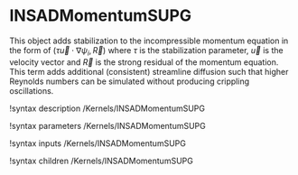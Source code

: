 # INSADMomentumSUPG

This object adds stabilization to the incompressible momentum equation in
the form of $\left(\tau \vec u \cdot \nabla\psi_i, \vec R\right)$ where $\tau$
is the stabilization parameter, $\vec u$ is the velocity vector and $\vec R$ is the strong
residual of the momentum equation. This term adds additional (consistent)
streamline diffusion such that higher Reynolds numbers can be simulated without
producing crippling oscillations.

!syntax description /Kernels/INSADMomentumSUPG<RESIDUAL>

!syntax parameters /Kernels/INSADMomentumSUPG<RESIDUAL>

!syntax inputs /Kernels/INSADMomentumSUPG<RESIDUAL>

!syntax children /Kernels/INSADMomentumSUPG<RESIDUAL>
